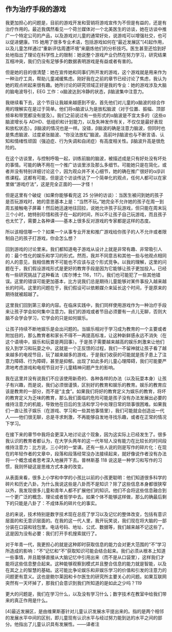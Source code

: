 ## 作为治疗手段的游戏

  我更加担心的问题是，目前的游戏开发和营销将游戏宣传为不但是有益的，还是有治疗作用的。最近我偶然看见一个荷兰媒体对一个北美医生的访谈，她在访谈中推广一个特定公司的产品，以及游戏对儿童的通常好处，说游戏可以增强社交，也可以促进健康。115 她用了很多专业术语，包括游戏如何在“最近发展区”[4]起作用，以及儿童怎样通过“重新评估周遭环境”来磨炼他们的分析技巧。医生甚至还恰到好处地指出了理论在科学性上的限制：她说整个游戏产业仍然在努力学习，研究结果互相冲突，我们仍没有足够多的数据表明游戏是有益或者有害的。

  但是她的目的很清楚：她在宣传她和同事们所开发的游戏，这个游戏就是用来作为一种治疗工具，帮助儿童减缓焦虑。刚好我在之前的章节已经讨论了焦虑，我认为她的观点听起来很有趣。她所讨论的研究领域正好是我的专业：她的游戏涉及大脑的脑电波导引，EEG 工作：α脑波达到冷静的状态，β脑波集中注意力。

  我继续看下去，这个节目让我越来越感到不安。首先他们对儿童的α脑波的综合作用的理解实在是过于简单。他们将α脑波认为是放松脑波（对于位置、振幅、顶部频率和带宽都没有提及）。我们之前说过有一些形式的α脑波是不宜太多的（这些α脑波增长与 ADHD、低组织和计划能力，以及失神发作有关，不仅仅是最好表现和放松状态）。β脑波的情况也是一样。没错，β脑波的确是注意力脑波，但同时也是焦虑脑波、过度紧张脑波、“你没法放松”脑波。高前叶β脑波也与不断言语、认知和情绪性顽固（强迫症、行为失调和自闭症）有高度相关性。β脑波升高是很危险的。

  在这个访谈里，与控制呼吸一起，训练前脑的脑波，被描述成是只有好处没有坏处的事情。可能的确不用在一个推广访谈里涉及那么多细节。可能她只是在简化，或者并没有特别详细讨论这个，因为观众并不关心细节，她的确在推广很好的α/β训练课程。这都有可能，但是这个访谈传达了一个简单化的观点，任何人都可以在家里做“游戏疗法”，这是完全正面的——才怪！

  但是这里有个破绽（如果你能够看完这 25 分钟的访谈）：当医生被问到她的孩子是否玩游戏时，她的意思基本上是：“当然不玩。”她完全不允许她的孩子在周一到周五接触电子屏幕！然后她迅速地往回拉，说她允许孩子玩游戏，但只能在周末玩三个小时，她特别珍惜和孩子在一起的时间，所以不让孩子自己玩游戏，而且孩子也太忙了，需要上各种课——基本上很多反对游戏的专家都是这样的态度。

  所以该相信哪一个？如果一个从事专业开发和推广游戏给你孩子的人不允许或者限制自己的孩子打游戏，你会怎么想？

  回到游戏的讨论里来。我们都知道电子游戏从设计上就是非常有趣、非常吸引人的：最个性化的娱乐和学习的形式。然而，我并不同意吉和其他一些与他观点相同的人的意见，我相信教育不可能也不应该与这个形式竞争。以我的理解，这里的问题在于，我们假设游戏形式是更好的教育手段是因为它能够让孩子更加投入。已经有一些研究挑战了这种看法（库尔博士 116，117）。我们也可能犯了一些其他错误。这里的错误可能更加基本，比方说我们总是期待儿童能够对某件事投入越来越长的时间。这里的问题在于，我们假设可以依赖媒介来延长这个时间，于是原来的期待就被超越了。

  这里我们回到第三章的内容。在临床实践中，我们同样使用游戏作为一种治疗手段来让孩子学会如何集中注意力。我们的游戏或者节目必须要有一点儿无聊，否则大脑不会学会学习，它学会的只是如何娱乐。

  让孩子持续不断地娱乐是会出问题的。当娱乐相对于学习成为教育的一个主要或者附加目的，那么教育者和家长不得不一再提高标准，让这种新鲜感永远不消失（在这个语境中，娱乐和玩耍是两回事）。于是孩子需要越来越高的娱乐刺激来让他们投入到学习和玩耍之中。这就是一个正反馈的过程，我们一不留神就让孩子看了越来越多的电视节目，玩了越来越多的游戏，于是我们收获的可能就是孩子患上了注意力障碍、行为障碍，甚至是抑郁。出现了如此多的儿童心理障碍，我们可能要严肃地考虑游戏和电视节目对于儿童精神问题产生的影响。

  我在这里并没有说我们不应该使用新奇的、各种各样的办法（以及玩耍本身）让孩子有兴趣，而是说，我们必须很谨慎，区别好的教育和娱乐的教育。娱乐的教育应该是教育的一部分，而不是“主食”。如果我们将好的教育定义为娱乐的教育，将坏的教育定义为乏味的教育，那么我们面临的危险可能是孩子没有办法发展出必要的维持注意力的机能，导致他在日后的生活和学习中处理日常的琐事很困难。如果我们一直让孩子娱乐（在游戏、学习和一些其他事情里），我们可能就会创造出一代人——他们很无聊，总是寻求刺激，不再能够自发地寻找乐趣，或者在正常的情况下学习。

  在接下来的章节中我将会更深入地讨论这个现象，因为这实际上已经发生了。很多我认识的教育者都认为，在大学头两年的这一代年轻人没有能力在比较长的时间段维持注意力：比方说，三小时的一堂课。还有一些人说的则是写作的碎片化：在现在的年轻作者的文章中，段落和段落经常没办法接续起来，就好像说作者没有办法将一个概念或者思考深入地展开下去。普林斯基 118 说这是一种学习和写作的习惯，我则怀疑这是思维方式本身的改变。

  从表面来看，很多上小学和中学的小孩比以前的小孩更聪明：他们知道很多科学的碎片和历史八卦。为什么我说这些是八卦而不是知识？除了这些信息本身都很狭窄以外，我发现很多儿童和青年人都不扩展他们的知识。他们不会将这些信息融合到一个更广泛的概念、理论或者哲学中去。如果个体不能够这样做，那么的确最后剩下的只能是八卦了：不成体系的碎片化的事实。

  总的来说，技术特别是数字技术现在总揽了学习以及记忆的整体改变，包括有意识层面的和无意识层面的。在我的这一代人里，我开玩笑说，我们现在将大脑的一部分装在口袋和钱包里。电话号码、地址、公式、数据等，我们越来越不记这些了。这是因为没有必要：我们打开手机搜索就行了。

  对于年青一代，我更担心的就是这种即时获取信息的能力会对更大范围的“不”学习所造成的影响：“不”记忆和“不”获取知识可能会结合起来。我们必须从根本上知道一些事情，并且能够直接从大脑记忆中引用出来（而不是从口袋里），这样我们才能将这些信息整合起来。这种能够观察到模式并且整合信息的能力就是智能，以及在其之上的智慧的基础。这可能比争论娱乐和非娱乐学习的价值和引发的注意力的问题更有意义。这也是鲍尔莱因和卡尔医生的研究所主要关心的问题。如果互联网突然有一天坏掉了，那我们会意识到我们所知道的是如此之少吗？119

  更大的问题是，我们在学习什么，以及没有学习什么；数字技术在教室中给我们带来的真正作用是什么。

  [4]最近发展区，是由维果斯基针对儿童认识发展水平提出来的。指的是两个相邻的发展水平中间的区别，即儿童现有认识水平与经过努力能到达的水平之间的部分。他指出了儿童认识具有发展性。——译者注